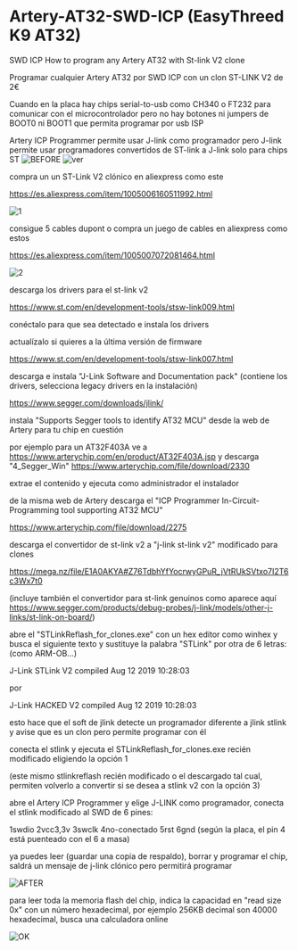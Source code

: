 # Artery-AT32-SWD-ICP (EasyThreed K9 AT32)
SWD ICP How to program any Artery AT32 with St-link V2 clone

Programar cualquier Artery AT32 por SWD ICP con un clon ST-LINK V2 de 2€

Cuando en la placa hay chips serial-to-usb como CH340 o FT232 para comunicar con el microcontrolador pero no hay botones ni jumpers de BOOT0 ni BOOT1 que permita programar por usb ISP

Artery ICP Programmer permite usar J-link como programador pero J-link permite usar programadores convertidos de ST-link a J-link solo para chips ST
![BEFORE](https://github.com/user-attachments/assets/1eb0e96b-b286-4723-8061-7da3fce0836e)
![ver](https://github.com/user-attachments/assets/49835699-0b6c-46c8-acdb-9f38e8f22725)


compra un un ST-Link V2 clónico en aliexpress como este

https://es.aliexpress.com/item/1005006160511992.html

![1](https://github.com/user-attachments/assets/f7d54c89-b454-42b6-abc4-2390120edbe0)

consigue 5 cables dupont o compra un juego de cables en aliexpress como estos

https://es.aliexpress.com/item/1005007072081464.html

![2](https://github.com/user-attachments/assets/25897f60-32f9-41ae-aa0e-29a8c96b26f3)

descarga los drivers para el st-link v2

https://www.st.com/en/development-tools/stsw-link009.html

conéctalo para que sea detectado e instala los drivers

actualízalo si quieres a la última versión de firmware

https://www.st.com/en/development-tools/stsw-link007.html

descarga e instala "J-Link Software and Documentation pack" (contiene los drivers, selecciona legacy drivers en la instalación)

https://www.segger.com/downloads/jlink/

instala "Supports Segger tools to identify AT32 MCU" desde la web de Artery para tu chip en cuestión

por ejemplo para un AT32F403A ve a https://www.arterychip.com/en/product/AT32F403A.jsp y descarga "4_Segger_Win" https://www.arterychip.com/file/download/2330

extrae el contenido y ejecuta como administrador el instalador

de la misma web de Artery descarga el "ICP Programmer In-Circuit-Programming tool supporting AT32 MCU"

https://www.arterychip.com/file/download/2275

descarga el convertidor de st-link v2 a "j-link st-link v2" modificado para clones

https://mega.nz/file/E1A0AKYA#Z76TdbhYfYocrwyGPuR_jVtRUkSVtxo7I2T6c3Wx7t0

(incluye también el convertidor para st-link genuinos como aparece aquí https://www.segger.com/products/debug-probes/j-link/models/other-j-links/st-link-on-board/)

abre el "STLinkReflash_for_clones.exe" con un hex editor como winhex y busca el siguiente texto y sustituye la palabra "STLink" por otra de 6 letras: (como ARM-OB...)

J-Link STLink V2 compiled Aug 12 2019 10:28:03

por

J-Link HACKED V2 compiled Aug 12 2019 10:28:03

esto hace que el soft de jlink detecte un programador diferente a jlink stlink y avise que es un clon pero permite programar con él

conecta el stlink y ejecuta el STLinkReflash_for_clones.exe recién modificado eligiendo la opción 1

(este mismo stlinkreflash recién modificado o el descargado tal cual, permiten volverlo a convertir si se desea a stlink v2 con la opción 3)

abre el Artery ICP Programmer y elige J-LINK como programador, conecta el stlink modificado al SWD de 6 pines:

1swdio 2vcc3,3v 3swclk 4no-conectado 5rst 6gnd (según la placa, el pin 4 está puenteado con el 6 a masa)

ya puedes leer (guardar una copia de respaldo), borrar y programar el chip, saldrá un mensaje de j-link clónico pero permitirá programar

![AFTER](https://github.com/user-attachments/assets/0c5de6d2-3991-44dd-b399-c94f033cf05b)

para leer toda la memoria flash del chip, indica la capacidad en "read size 0x" con un número hexadecimal, por ejemplo 256KB decimal son 40000 hexadecimal, busca una calculadora online

![OK](https://github.com/user-attachments/assets/546f0b7d-5082-47b3-971b-a686a07ea482)
